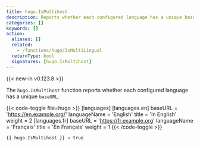```yaml
---
title: hugo.IsMultihost
description: Reports whether each configured language has a unique base URL.
categories: []
keywords: []
action:
  aliases: []
  related:
    - /functions/hugo/IsMultiLingual
  returnType: bool
  signatures: [hugo.IsMultihost]
---
```


{{< new-in v0.123.8 >}}

The `hugo.IsMultihost` function reports whether each configured language has a unique `baseURL`.

{{< code-toggle file=hugo >}}
[languages]
  [languages.en]
    baseURL = 'https://en.example.org/'
    languageName = 'English'
    title = 'In English'
    weight = 2
  [languages.fr]
    baseURL = 'https://fr.example.org'
    languageName = 'Français'
    title = 'En Français'
    weight = 1
{{< /code-toggle >}}

```go-html-template
{{ hugo.IsMultihost }} → true
```
